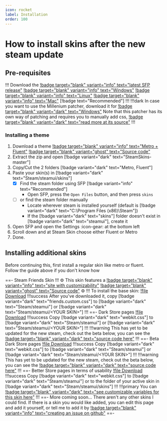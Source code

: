 ```yaml
---
icon: rocket
label: Installation
order: 100
---
```

# How to install skins after the new steam update

## Pre-requisites

!!! Download the [!badge target="blank" variant="info" text="latest SFP release"](https://github.com/PhantomGamers/SFP/releases)
[!badge target="blank" variant="info" text="Windows"](https://github.com/PhantomGamers/SFP/releases/latest/download/SFP_UI-win10-x64-SelfContained.zip) [!badge target="blank" variant="info" text="Linux"](https://github.com/PhantomGamers/SFP/releases/latest/download/SFP_UI-linux-x64-SelfContained.tar.gz) [!badge target="blank" variant="info" text="Mac"](https://github.com/PhantomGamers/SFP/releases/latest/download/SFP_UI-osx-x64-SelfContained.tar.gz) [!badge text="Recommended"]
!!!
!!!dark In case you want to use the Millenium patcher, download it for [!badge target="blank" variant="dark" text="Windows"](https://github.com/PhantomGamers/SFP/releases/latest/download/millennium.exe)
Note that this patcher has its own way of patching and requires you to manually add css, [!badge target="blank" variant="dark" text="read more at its source"](https://github.com/ShadowMonster99/millennium-steam-patcher/#readme)
!!!

### Installing a theme

1. Download a theme [!badge target="blank" variant="info" text="Metro + Fluent"](https://github.com/AikoMidori/SteamSkins/archive/refs/heads/main.zip) [!badge target="blank" variant="ghost" text="Source code"](https://github.com/AikoMidori/SteamSkins)
2. Extract the zip and open [!badge variant="dark" text="SteamSkins-master"]
3. Copy/Cut the 2 folders [!badge variant="dark" text="Metro, Fluent"]
4. Paste your skin(s) in [!badge variant="dark" text="Steam/steamui/skins"]
   - [x] Find the steam folder using SFP [!badge variant="info" text="Recommended"]
     - Open SFP, press the `Open Files` button, and then press `skins`
   - [ ] or find the steam folder manually
     - Locate wherever steam is installed yourself (default is [!badge variant="dark" text="C:\Program Files (x86)\Steam"])
     - If the [!badge variant="dark" text="skins"] folder doesn't exist in [!badge variant="dark" text="steamui"], create it
5. Open SFP and open the Settings :icon-gear: at the bottom left
6. Scroll down and at Steam Skin choose either Fluent or Metro
7. Done.

## Installing additional skins

Before continuing this, first install a regular skin like metro or fluent.\
Follow the guide above if you don't know how

==- Steam Friends Skin
!!! :gear: This skin features a [!badge target="blank" variant="info" text="site with customizability"](https://chat.lasr.skin/) [!badge target="blank" variant="ghost" text="Source code"](https://github.com/LaserFlash/steam-chat-skin/) :gear:
!!!
To install the base skin: [!file Download](https://raw.githubusercontent.com/LaserFlash/steam-chat-skin/main/friends.custom.css)
!!!success After you've downloaded it, copy [!badge variant="dark" text="friends.custom.css"] to [!badge variant="dark" text="Steam/steamui"] or [!badge variant="dark" text="Steam/steamui/\<YOUR SKIN\>"]
!!!
==- Dark Store pages
[!file Download](https://raw.githubusercontent.com/AikoMidori/steam-dark-mode/master/webkit.css)
!!!success Copy [!badge variant="dark" text="webkit.css"] to [!badge variant="dark" text="Steam/steamui"] or [!badge variant="dark" text="Steam/steamui/\<YOUR SKIN\>"]
!!!
!!!warning This has yet to be updated for the new steam, check out the beta below, you can see the [!badge target="blank" variant="dark" text="source code here"](https://github.com/AikoMidori/steam-dark-mode)
!!!
==- Beta Dark Store pages
[!file Download](https://github.com/BallOpener/steam-dark-mode/tree/beta2)
!!!success Copy [!badge variant="dark" text="webkit.css"] to [!badge variant="dark" text="Steam/steamui"] or [!badge variant="dark" text="Steam/steamui/\<YOUR SKIN\>"]
!!!
!!!warning This has yet to be updated for the new steam, check out the beta below, you can see the [!badge target="blank" variant="dark" text="source code here"]()
!!!
==- Better Store pages in terms of usability
[!file Download](/assets/css/webkit.css)
!!!success Copy [!badge variant="dark" text="webkit.css"] to [!badge variant="dark" text="Steam/steamui"] or to the folder of your active skin in [!badge variant="dark" text="Steam/steamui/skins"]
!!!
!!!primary You can [!badge target="blank" variant="dark" text="see customizable variables for this skin here"](/assets/css/store.css)
!!!
==- More coming soon...
There aren't any other skins I could find. If there is a skin you would like added, you can edit this page and add it yourself, or tell me to add it by [!badge target="blank" variant="info" text="creating an issue on github"](https://github.com/xamionex/steamskins/issues/new?assignees=xamionex&labels=documentation&projects=&template=change-request.md&title=)
==-
